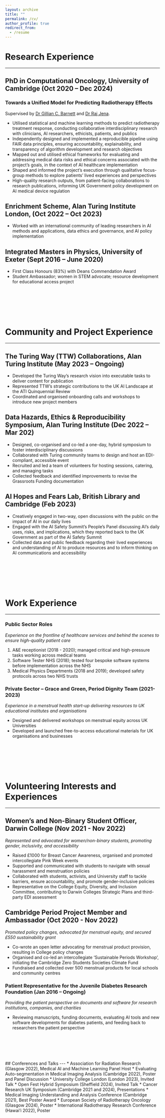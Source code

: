 ```yaml
---
layout: archive
title: ""
permalink: /cv/
author_profile: true
redirect_from:
  - /resume
---
```


# Research Experience 
---

## PhD in Computational Oncology, University of Cambridge (Oct 2020 – Dec 2024)

### Towards a Unified Model for Predicting Radiotherapy Effects

Supervised by [Dr Gillian C. Barnett](https://www.cuh.nhs.uk/staff-directory/dr_gill_barnett/) and [Dr Raj Jena](https://www.cuh.nhs.uk/staff-directory/dr-raj-jena/). 

  * Utilised statistical and machine learning methods to predict radiotherapy treatment response, conducting collaborative interdisciplinary research with clinicians, AI researchers, ethicists, patients, and publics
  *	Independently designed and implemented a reproducible pipeline using FAIR data principles, ensuring accountability, explainability, and transparency of algorithm development and research objectives
  *	Mapped out and utilised ethical frameworks for evaluating and addressing medical data risks and ethical concerns associated with the project’s goals, in the context of AI healthcare implementation 
  *	Shaped and informed the project’s execution through qualitative focus-group methods to explore patients’ lived experiences and perspectives
  *	High-quality research outputs, from patient-facing collaborations to research publications, informing UK Government policy development on AI medical device regulation 

## Enrichment Scheme, Alan Turing Institute London, (Oct 2022 – Oct 2023)
  *	Worked with an international community of leading researchers in AI methods and applications, data ethics and governance, and AI policy implementation 

## Integrated Masters in Physics, University of Exeter (Sept 2016 – June 2020)
  * First Class Honours (83%) with Deans Commendation Award
  * Student Ambassador; women in STEM advocate; resource development for educational access project
<br>
<br>
<br>
<br>
<br>

# Community and Project Experience 
---

## The Turing Way (TTW) Collaborations, Alan Turing Institute (May 2023 – Ongoing)
  *	Developed the Turing Way’s research vision into executable tasks to deliver content for publication
  *	Represented TTW’s strategic contributions to the UK AI Landscape at the ATI Quinquennial Review
  *	Coordinated and organised onboarding calls and workshops to introduce new project members 

## Data Hazards, Ethics & Reproducibility Symposium, Alan Turing Institute (Dec 2022 – Mar 202)
  * Designed, co-organised and co-led a one-day, hybrid symposium to foster interdisciplinary discussions
  * Collaborated with Turing community teams to design and host an EDI-compliant, accessible event
  * Recruited and led a team of volunteers for hosting sessions, catering, and managing tasks
  * Collected feedback and identified improvements to revise the Grassroots Funding documentation

## AI Hopes and Fears Lab, British Library and Cambridge (Feb 2023)
  * Creatively engaged in two-way, open discussions with the public on the impact of AI in our daily lives  
  * Engaged with the AI Safety Summit’s People’s Panel discussing AI’s daily uses, risks, and implications, which they reported back to the UK Government as part of the AI Safety Summit
  * Collected data and public feedback regarding their lived experiences and understanding of AI to produce resources and to inform thinking on AI communications and accessibility 
<br>
<br>
<br>
<br>
<br>

# Work Experience 
---

### Public Sector Roles 
_Experience on the frontline of healthcare services and behind the scenes to ensure high-quality patient care_
1. A&E receptionist (2018 - 2020); managed critical and high-pressure tasks working across medical teams 
2. Software Tester NHS (2018); tested four bespoke software systems before implementation across the NHS 
3. Medical Physics Departments (2018 and 2019); developed safety protocols across two NHS trusts

### Private Sector – Grace and Green, Period Dignity Team (2021-2023)
_Experience in a menstrual health start-up delivering resources to UK educational institutes and organisations_
  * Designed and delivered workshops on menstrual equity across UK Universities
  * Developed and launched free-to-access educational materials for UK organisations and businesses

<br>
<br>
<br>
<br>
<br>

# Volunteering Interests and Experiences  
---

## Women’s and Non-Binary Student Officer, Darwin College (Nov 2021 - Nov 2022)
_Represented and advocated for women/non-binary students, promoting gender, inclusivity, and accessibility_
  * Raised £1000 for Breast Cancer Awareness, organised and promoted intercollegiate Pink Week events
  * Supported and communicated with students to navigate with sexual harassment and menstruation policies
  * Collaborated with students, activists, and University staff to tackle barriers, ensure accountability, and promote gender-inclusive policies
  * Representative on the College Equity, Diversity, and Inclusion Committee, contributing to Darwin Colleges Strategic Plans and third-party EDI assessment 

## Cambridge Period Project Member and Ambassador (Oct 2020 - Nov 2022)
_Promoted policy changes, advocated for menstrual equity, and secured £550 sustainability grant_
  * Co-wrote an open letter advocating for menstrual product provision, resulting in College policy changes
  * Organised and co-led an intercollegiate ‘Sustainable Periods Workshop’, initiating the Cambridge Zero Students Societies Climate Fund
  * Fundraised and collected over 500 menstrual products for local schools and community centres

### Patient Representative for the Juvenile Diabetes Research Foundation (Jan 2016 – Ongoing)
_Providing the patient perspective on documents and software for research institutions, companies, and charities_
  * Reviewing manuscripts, funding documents, evaluating AI tools and new software developments for diabetes patients, and feeding back to researchers the patient perspective 
<br>
<br>
<br>
<br>
<br>
## Conferences and Talks 
---
*	Association for Radiation Research (Glasgow 2022), Medical AI and Machine Learning Panel Host
*	Evaluating Auto-segmentation in Medical Imaging Analysis (Cambridge 2022), Poster and Panel Discussion
*	University College London (London 2023), Invited Talk
*	Open Fest Hybrid Symposium (Sheffield 2024), Invited Talk
*	Cancer Research UK Symposium (Cambridge 2021 and 2024), Presentations
*	Medical Imaging Understanding and Analysis Conference (Cambridge 2021), Best Poster Award
*	European Society of Radiotherapy Oncology (Glasgow 2024), Poster
*	International Radiotherapy Research Conference (Hawai’i 2022), Poster 



